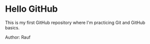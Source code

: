 # Hello GitHub

This is my first GitHub repository where I'm practicing Git and GitHub basics.

Author: Rauf
